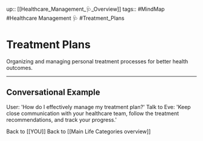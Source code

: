 up:: [[Healthcare_Management_🩺_Overview]]
tags:: #MindMap #Healthcare Management 🩺 #Treatment_Plans

# Treatment Plans

Organizing and managing personal treatment processes for better health outcomes.

---
## Conversational Example
User: 'How do I effectively manage my treatment plan?'
Talk to Eve: 'Keep close communication with your healthcare team, follow the treatment recommendations, and track your progress.'

Back to [[YOU]]
Back to [[Main Life Categories overview]]
